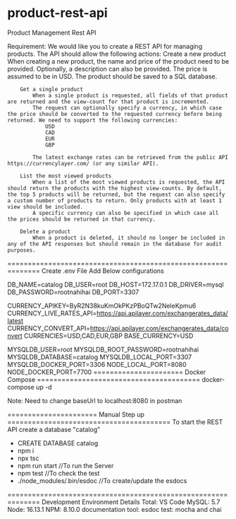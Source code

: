 # product-rest-api
Product Management Rest API

Requirement:
    We would like you to create a REST API for managing products. The API should allow the following actions:
        Create a new product
            When creating a new product, the name and price of the product need to be provided. Optionally, a description can also be provided. 
            The price is assumed to be in USD. The product should be saved to a SQL database.
        
        Get a single product
            When a single product is requested, all fields of that product are returned and the view-count for that product is incremented. 
            The request can optionally specify a currency, in which case the price should be converted to the requested currency before being returned. We need to support the following currencies:
                USD
                CAD
                EUR
                GBP
            
            The latest exchange rates can be retrieved from the public API https://currencylayer.com/ (or any similar API).
        
        List the most viewed products
            When a list of the most viewed products is requested, the API should return the products with the highest view-counts. By default, the top 5 products will be returned, but the request can also specify a custom number of products to return. Only products with at least 1 view should be included. 
            A specific currency can also be specified in which case all the prices should be returned in that currency.
        
        Delete a product
            When a product is deleted, it should no longer be included in any of the API responses but should remain in the database for audit purposes.
==============================================================
Create .env File 
Add Below configurations

DB_NAME=catalog
DB_USER=root
DB_HOST=172.17.0.1
DB_DRIVER=mysql
DB_PASSWORD=rootnahihai
DB_PORT=3307

CURRENCY_APIKEY=ByR2N38kuKmOkPKzPBoQTw2NeleKpmu6
CURRENCY_LIVE_RATES_API=https://api.apilayer.com/exchangerates_data/latest
CURRENCY_CONVERT_API=https://api.apilayer.com/exchangerates_data/convert
CURRENCIES=USD,CAD,EUR,GBP
BASE_CURRENCY=USD


MYSQLDB_USER=root
MYSQLDB_ROOT_PASSWORD=rootnahihai
MYSQLDB_DATABASE=catalog
MYSQLDB_LOCAL_PORT=3307
MYSQLDB_DOCKER_PORT=3306
NODE_LOCAL_PORT=8080
NODE_DOCKER_PORT=7700
====================== Docker Compose ========================================
docker-compose up -d

Note: Need to change baseUrl to localhost:8080 in postman

====================== Manual Step up ========================================
To start the REST API
create a database "catalog"
- CREATE DATABASE catalog
- npm i
- npx tsc
- npm run start //To run the Server
- npm test //To check the test
- ./node_modules/.bin/esdoc //To create/update the esdocs

==============================================================
Development Environment Details
Total: VS Code
MySQL: 5.7
Node: 16.13.1
NPM: 8.10.0
documentation tool: esdoc
test: mocha and chai